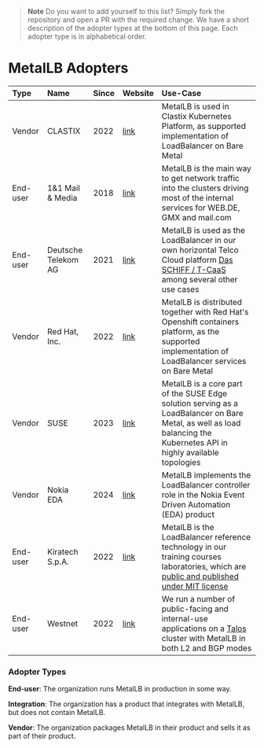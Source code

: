 
> **Note**
> Do you want to add yourself to this list? Simply fork the repository and open a PR with the required change.
> We have a short description of the adopter types at the bottom of this page. Each adopter type is in alphabetical order.

# MetalLB Adopters

| Type | Name | Since | Website | Use-Case |
|:-|:-|:-|:-|:-|
| Vendor | CLASTIX | 2022 | [link](https://clastix.io) | MetalLB is used in Clastix Kubernetes Platform, as supported implementation of LoadBalancer on Bare Metal|
| End-user | 1&1 Mail & Media | 2018 | [link](https://www.mail-and-media.com/) | MetalLB is the main way to get network traffic into the clusters driving most of the internal services for WEB.DE, GMX and mail.com |
| End-user | Deutsche Telekom AG | 2021 | [link](https://www.telekom.com) | MetalLB is used as the LoadBalancer in our own horizontal Telco Cloud platform [Das SCHIFF / T-CaaS](https://github.com/telekom/das-schiff) among several other use cases |
| Vendor | Red Hat, Inc. | 2022 | [link](https://www.redhat.com) | MetalLB is distributed together with Red Hat's Openshift containers platform, as the supported implementation of LoadBalancer services on Bare Metal|
| Vendor | SUSE | 2023 | [link](https://www.suse.com) | MetalLB is a core part of the SUSE Edge solution serving as a LoadBalancer on Bare Metal, as well as load balancing the Kubernetes API in highly available topologies |
| Vendor | Nokia EDA | 2024 | [link](https://docs.eda.dev) | MetalLB implements the LoadBalancer controller role in the Nokia Event Driven Automation (EDA) product|
| End-user | Kiratech S.p.A. | 2022 | [link](https://www.kiratech.it/) | MetalLB is the LoadBalancer reference technology in our training courses laboratories, which are [public and published under MIT license](https://github.com/kiratech/labs) |
| End-user | Westnet | 2022 | [link](https://www.westnet.ie/) | We run a number of public-facing and internal-use applications on a [Talos](https://www.siderolabs.com/platform/talos-os-for-kubernetes/) cluster with MetalLB in both L2 and BGP modes |


### Adopter Types

**End-user**: The organization runs MetalLB in production in some way.

**Integration**: The organization has a product that integrates with MetalLB, but does not contain MetalLB.

**Vendor**: The organization packages MetalLB in their product and sells it as part of their product.
